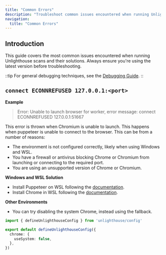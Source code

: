 ```yaml
---
title: "Common Errors"
description: "Troubleshoot common issues encountered when running Unlighthouse scans, including browser connection and environment problems."
navigation:
  title: "Common Errors"
---
```


## Introduction

This guide covers the most common issues encountered when running Unlighthouse scans and their solutions. Always ensure you're using the latest version before troubleshooting.

::tip
For general debugging techniques, see the [Debugging Guide](/guide/guides/debugging).
::

## `connect ECONNREFUSED 127.0.0.1:<port>`

**Example**

> Error: Unable to launch browser for worker, error message: connect ECONNREFUSED 127.0.0.1:51667

This error is thrown when Chromium is unable to launch. This happens when puppeteer is unable to connect to the browser.
This can be from a number of reasons:
- The environment is not configured correctly, likely when using Windows and WSL.
- You have a firewall or antivirus blocking Chrome or Chromium from launching or connecting to the required port.
- You are using an unsupported version of Chrome or Chromium.

**Windows and WSL Solution**

- Install Puppeteer on WSL following the [documentation](https://pptr.dev/troubleshooting#running-puppeteer-on-wsl-windows-subsystem-for-linux).
- Install Chrome in WSL following the [documentation](https://learn.microsoft.com/en-us/windows/wsl/tutorials/gui-apps#install-google-chrome-for-linux).

**Other Environments**

- You can try disabling the system Chrome, instead using the fallback.

```ts
import { defineUnlighthouseConfig } from 'unlighthouse/config'

export default defineUnlighthouseConfig({
  chrome: {
    useSystem: false,
  },
})
```
